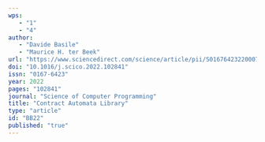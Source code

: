```yaml
---
wps: 
   - "1"
   - "4"
author: 
   - "Davide Basile"
   - "Maurice H. ter Beek"
url: "https://www.sciencedirect.com/science/article/pii/S0167642322000740"
doi: "10.1016/j.scico.2022.102841"
issn: "0167-6423"
year: 2022
pages: "102841"
journal: "Science of Computer Programming"
title: "Contract Automata Library"
type: "article"
id: "BB22"
published: "true"
---
```

